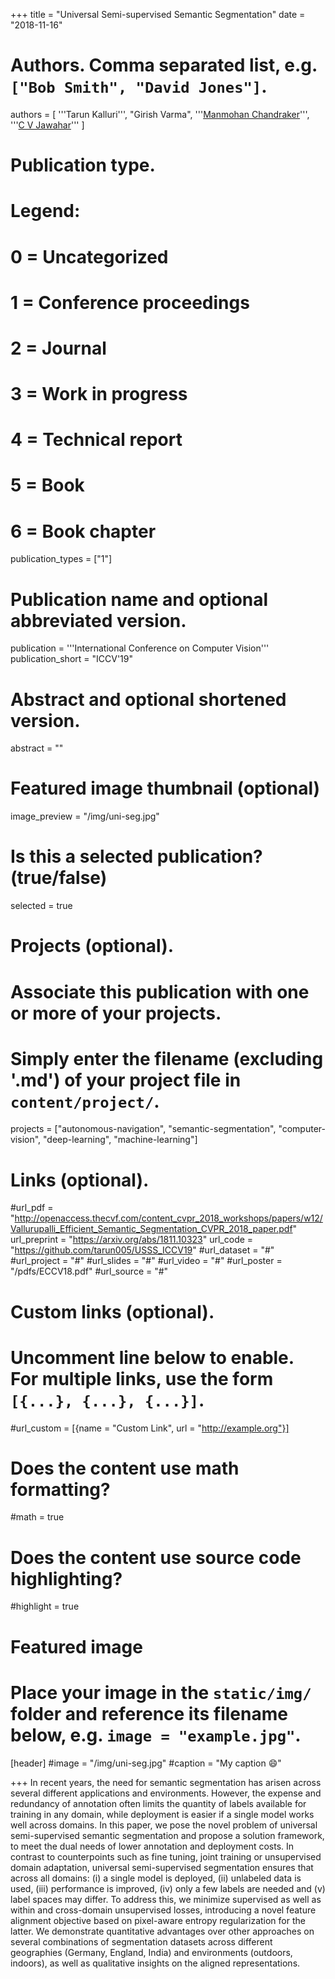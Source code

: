 +++
title = "Universal Semi-supervised Semantic Segmentation"
date = "2018-11-16"
# Authors. Comma separated list, e.g. `["Bob Smith", "David Jones"]`.
authors = [
    '''Tarun Kalluri''',
    "Girish Varma",
    '''<a href="http://cseweb.ucsd.edu/~mkchandraker/">Manmohan Chandraker</a>''',
    '''<a href='https://faculty.iiit.ac.in/~jawahar/'>C V Jawahar</a>'''
]

# Publication type.
# Legend:
# 0 = Uncategorized
# 1 = Conference proceedings
# 2 = Journal
# 3 = Work in progress
# 4 = Technical report
# 5 = Book
# 6 = Book chapter
publication_types = ["1"]

# Publication name and optional abbreviated version.
publication = '''International Conference on Computer Vision'''
publication_short = "ICCV'19"

# Abstract and optional shortened version.
abstract = ""

# Featured image thumbnail (optional)
image_preview = "/img/uni-seg.jpg"

# Is this a selected publication? (true/false)
selected = true

# Projects (optional).
#   Associate this publication with one or more of your projects.
#   Simply enter the filename (excluding '.md') of your project file in `content/project/`.
projects = ["autonomous-navigation", "semantic-segmentation", "computer-vision", "deep-learning", "machine-learning"]

# Links (optional).
#url_pdf = "http://openaccess.thecvf.com/content_cvpr_2018_workshops/papers/w12/Vallurupalli_Efficient_Semantic_Segmentation_CVPR_2018_paper.pdf"
url_preprint = "https://arxiv.org/abs/1811.10323"
url_code = "https://github.com/tarun005/USSS_ICCV19"
#url_dataset = "#"
#url_project = "#"
#url_slides = "#"
#url_video = "#"
#url_poster = "/pdfs/ECCV18.pdf"
#url_source = "#"

# Custom links (optional).
#   Uncomment line below to enable. For multiple links, use the form `[{...}, {...}, {...}]`.
#url_custom = [{name = "Custom Link", url = "http://example.org"}]

# Does the content use math formatting?
#math = true

# Does the content use source code highlighting?
#highlight = true

# Featured image
# Place your image in the `static/img/` folder and reference its filename below, e.g. `image = "example.jpg"`.
[header]
#image = "/img/uni-seg.jpg"
#caption = "My caption :smile:"

+++
In recent years, the need for semantic segmentation has arisen across several different applications and environments. However, the expense and redundancy of annotation often limits the quantity of labels available for training in any domain, while deployment is easier if a single model works well across domains. In this paper, we pose the novel problem of universal semi-supervised semantic segmentation and propose a solution framework, to meet the dual needs of lower annotation and deployment costs. In contrast to counterpoints such as fine tuning, joint training or unsupervised domain adaptation, universal semi-supervised segmentation ensures that across all domains: (i) a single model is deployed, (ii) unlabeled data is used, (iii) performance is improved, (iv) only a few labels are needed and (v) label spaces may differ. To address this, we minimize supervised as well as within and cross-domain unsupervised losses, introducing a novel feature alignment objective based on pixel-aware entropy regularization for the latter. We demonstrate quantitative advantages over other approaches on several combinations of segmentation datasets across different geographies (Germany, England, India) and environments (outdoors, indoors), as well as qualitative insights on the aligned representations.

